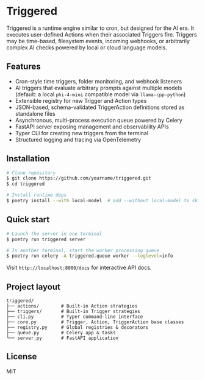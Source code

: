 # Triggered

Triggered is a runtime engine similar to cron, but designed for the AI era. It executes user-defined Actions when their associated Triggers fire. Triggers may be time-based, filesystem events, incoming webhooks, or arbitrarily complex AI checks powered by local or cloud language models.

## Features

* Cron-style time triggers, folder monitoring, and webhook listeners
* AI triggers that evaluate arbitrary prompts against multiple models (default: a local `phi-4-mini` compatible model via `llama-cpp-python`)
* Extensible registry for new Trigger and Action types
* JSON-based, schema-validated TriggerAction definitions stored as standalone files
* Asynchronous, multi-process execution queue powered by Celery
* FastAPI server exposing management and observability APIs
* Typer CLI for creating new triggers from the terminal
* Structured logging and tracing via OpenTelemetry

## Installation

```bash
# Clone repository
$ git clone https://github.com/yourname/triggered.git
$ cd triggered

# Install runtime deps
$ poetry install --with local-model  # add --without local-model to skip local LLM support
```

## Quick start

```bash
# Launch the server in one terminal
$ poetry run triggered server

# In another terminal, start the worker processing queue
$ poetry run celery -A triggered.queue worker --loglevel=info
```

Visit `http://localhost:8000/docs` for interactive API docs.

## Project layout

```
triggered/
├── actions/        # Built-in Action strategies
├── triggers/       # Built-in Trigger strategies
├── cli.py          # Typer command-line interface
├── core.py         # Trigger, Action, TriggerAction base classes
├── registry.py     # Global registries & decorators
├── queue.py        # Celery app & tasks
└── server.py       # FastAPI application
```

## License
MIT 